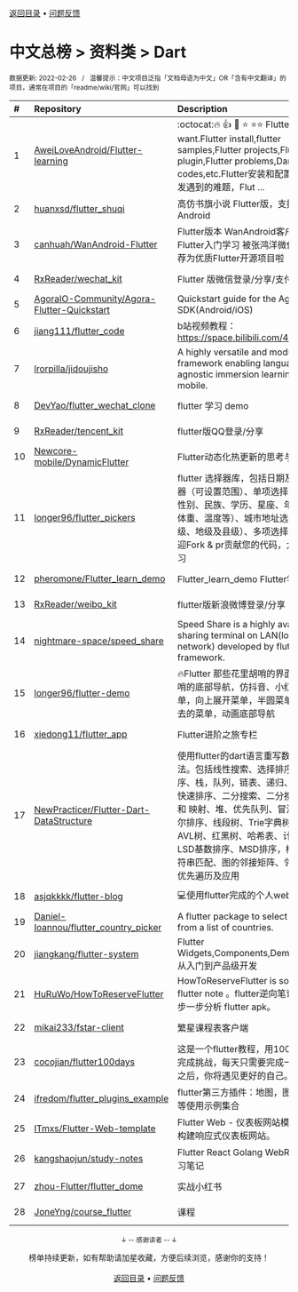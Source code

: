 <a href="https://github.com/GrowingGit/GitHub-Chinese-Top-Charts#github中文排行榜">返回目录</a> • <a href="/content/docs/feedback.md">问题反馈</a>

# 中文总榜 > 资料类 > Dart
<sub>数据更新: 2022-02-26&nbsp;&nbsp;&nbsp;/&nbsp;&nbsp;&nbsp;温馨提示：中文项目泛指「文档母语为中文」OR「含有中文翻译」的项目，通常在项目的「readme/wiki/官网」可以找到</sub>

|#|Repository|Description|Stars|Updated|
|:-|:-|:-|:-|:-|
|1|[AweiLoveAndroid/Flutter-learning](https://github.com/AweiLoveAndroid/Flutter-learning)|:octocat::fire: :+1:  :star2:  :star: :star::star: Flutter all you want.Flutter install,flutter samples,Flutter projects,Flutter plugin,Flutter problems,Dart codes,etc.Flutter安装和配置，Flutter开发遇到的难题，Flut ...|4968|2022-02-12|
|2|[huanxsd/flutter_shuqi](https://github.com/huanxsd/flutter_shuqi)|高仿书旗小说 Flutter版，支持iOS、Android|2326|2021-12-03|
|3|[canhuah/WanAndroid-Flutter](https://github.com/canhuah/WanAndroid-Flutter)|Flutter版本 WanAndroid客户端  适合Flutter入门学习 被张鸿洋微信公众号推荐为优质Flutter开源项目啦|610|2021-12-17|
|4|[RxReader/wechat_kit](https://github.com/RxReader/wechat_kit)|Flutter 版微信登录/分享/支付 SDK|497|2022-02-10|
|5|[AgoraIO-Community/Agora-Flutter-Quickstart](https://github.com/AgoraIO-Community/Agora-Flutter-Quickstart)|Quickstart guide for the Agora Flutter SDK(Android/iOS)|490|2021-10-14|
|6|[jiang111/flutter_code](https://github.com/jiang111/flutter_code)|b站视频教程： https://space.bilibili.com/480410119/ |250|2021-10-25|
|7|[lrorpilla/jidoujisho](https://github.com/lrorpilla/jidoujisho)|A highly versatile and modular framework enabling language-agnostic immersion learning on mobile.|248|2022-02-05|
|8|[DevYao/flutter_wechat_clone](https://github.com/DevYao/flutter_wechat_clone)|flutter 学习 demo|218|2021-09-24|
|9|[RxReader/tencent_kit](https://github.com/RxReader/tencent_kit)|flutter版QQ登录/分享|173|2022-02-10|
|10|[Newcore-mobile/DynamicFlutter](https://github.com/Newcore-mobile/DynamicFlutter)|Flutter动态化热更新的思考与实践|147|2021-12-22|
|11|[longer96/flutter_pickers](https://github.com/longer96/flutter_pickers)|flutter 选择器库，包括日期及时间选择器（可设置范围）、单项选择器（可用于性别、民族、学历、星座、年龄、身高、体重、温度等）、城市地址选择器（分省级、地级及县级）、多项选择器等…… 欢迎Fork & pr贡献您的代码，大家共同学习|144|2022-02-03|
|12|[pheromone/Flutter_learn_demo](https://github.com/pheromone/Flutter_learn_demo)|Flutter_learn_demo  Flutter学习历程|107|2022-02-23|
|13|[RxReader/weibo_kit](https://github.com/RxReader/weibo_kit)|flutter版新浪微博登录/分享|83|2022-02-10|
|14|[nightmare-space/speed_share](https://github.com/nightmare-space/speed_share)|Speed Share is a highly available file sharing terminal on LAN(local area network) developed by flutter framework.|81|2022-01-07|
|15|[longer96/flutter-demo](https://github.com/longer96/flutter-demo)|🔥Flutter 那些花里胡哨的界面🔥，花里胡哨的底部导航，仿抖音、小红书底部菜单，向上展开菜单，半圆菜单，中间凹进去的菜单，动画底部导航|76|2021-10-14|
|16|[xiedong11/flutter_app](https://github.com/xiedong11/flutter_app)|Flutter进阶之旅专栏|76|2022-01-27|
|17|[NewPracticer/Flutter-Dart-DataStructure](https://github.com/NewPracticer/Flutter-Dart-DataStructure)|使用flutter的dart语言重写数据结构与算法。包括线性搜索、选择排序、插入排序、栈，队列，链表、递归、归并排序、快速排序、二分搜索、二分搜索树、集合 和 映射、堆、优先队列、冒泡排序、希尔排序、线段树、Trie字典树、并查集、AVL树、红黑树、哈希表、计数排序、LSD基数排序、MSD排序，桶排序、字符串匹配、图的邻接矩阵、邻接表，深度优先遍历及应用|65|2021-09-24|
|18|[asjqkkkk/flutter-blog](https://github.com/asjqkkkk/flutter-blog)|💻使用flutter完成的个人web博客.|46|2022-02-04|
|19|[Daniel-Ioannou/flutter_country_picker](https://github.com/Daniel-Ioannou/flutter_country_picker)|A flutter package to select a country from a list of countries.|38|2022-02-24|
|20|[jiangkang/flutter-system](https://github.com/jiangkang/flutter-system)|Flutter Widgets,Components,Demos,Pages:从入门到产品级开发|24|2021-12-25|
|21|[HuRuWo/HowToReserveFlutter](https://github.com/HuRuWo/HowToReserveFlutter)|HowToReserveFlutter is some  reverse flutter note 。flutter逆向笔记，如何一步一步分析 flutter apk。|17|2022-02-24|
|22|[mikai233/fstar-client](https://github.com/mikai233/fstar-client)|繁星课程表客户端|16|2022-01-02|
|23|[cocojian/flutter100days](https://github.com/cocojian/flutter100days)|这是一个flutter教程，用100天的时间来完成挑战，每天只需要完成一课，100天之后，你将遇见更好的自己。|8|2021-11-24|
|24|[ifredom/flutter_plugins_example](https://github.com/ifredom/flutter_plugins_example)|flutter第三方插件：地图，图表，蓝牙，等使用示例集合|7|2022-01-20|
|25|[ITmxs/Flutter-Web-template](https://github.com/ITmxs/Flutter-Web-template)|Flutter Web - 仪表板网站模板教你如何构建响应式仪表板网站。|6|2022-02-09|
|26|[kangshaojun/study-notes](https://github.com/kangshaojun/study-notes)|Flutter React Golang WebRTC等技术学习笔记|6|2022-01-30|
|27|[zhou-Flutter/flutter_dome](https://github.com/zhou-Flutter/flutter_dome)|实战小红书|6|2021-10-31|
|28|[JoneYng/course_flutter](https://github.com/JoneYng/course_flutter)|课程|5|2021-12-23|

<div align="center">
    <p><sub>↓ -- 感谢读者 -- ↓</sub></p>
    榜单持续更新，如有帮助请加星收藏，方便后续浏览，感谢你的支持！
</div>

<br/>

<div align="center"><a href="https://github.com/GrowingGit/GitHub-Chinese-Top-Charts#github中文排行榜">返回目录</a> • <a href="/content/docs/feedback.md">问题反馈</a></div>
